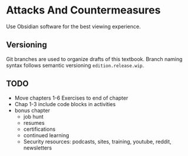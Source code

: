 # Attacks And Countermeasures
Use Obsidian software for the best viewing experience.
## Versioning
Git branches are used to organize drafts of this textbook.  Branch naming syntax follows semantic versioning `edition.release.wip`.
## TODO
- Move chapters 1-6 Exercises to end of chapter
- Chap 1-3 include code blocks in activities
- bonus chapter
	- job hunt
	- resumes
	- certifications
	- continued learning
	- Security resources: podcasts, sites, training, youtube, reddit, newsletters